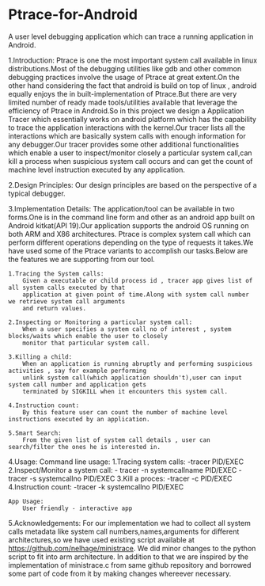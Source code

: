 Ptrace-for-Android
==================

A user level debugging application which can trace a running application in Android.

1.Introduction:
	Ptrace is one the most important system call available in linux distributions.Most of the debugging utilities
like gdb and other common debugging practices involve the usage of Ptrace at great extent.On the other hand considering
the fact that android is build on top of linux , android equally enjoys the in built-implementation of Ptrace.But there
are very limited number of ready made tools/utilities available that leverage the efficiency of Ptrace in Android.So in 
this project we design a Application Tracer which essentially works on android platform which has the capability to trace
the application interactions with the kernel.Our tracer lists all the interactions which are basically system calls with
enough information for any debugger.Our tracer provides some other additional functionalities  which enable 
a user to inspect/monitor closely a particular system call,can kill a process when suspicious system call occurs and can 
get the count of machine level instruction executed by any application.

2.Design Principles:
 	Our design principles are based on the perspective of a typical debugger.


3.Implementation Details:
	The application/tool can be available in two forms.One is in the command line form and other as an android app
built on Android kitkat(API 19).Our application supports the android OS running on both ARM and X86 architectures.
Ptrace is complex system call which can perform different operations depending on the type of requests it takes.We have
used some of the Ptrace variants to accomplish our tasks.Below are the features we are supporting from our tool.

	1.Tracing the System calls:
		Given a executable or child process id , tracer app gives list of all system calls executed by that 
		application at given point of time.Along with system call number we retrieve system call arguments
		and return values.

	2.Inspecting or Monitoring a particular system call:
		When a user specifies a system call no of interest , system blocks/waits which enable the user to closely
		monitor that particular system call.

	3.Killing a child:
		When an application is running abruptly and performing suspicious activities , say for example performing
		unlink system call(which application shouldn't),user can input system call number and application gets 
		terminated by SIGKILL when it encounters this system call.

	4.Instruction count:
		By this feature user can count the number of machine level instructions executed by an application.

	5.Smart Search:
		From the given list of system call details , user can search/filter the ones he is interested in.


4.Usage:
	Command line usage:
		1.Tracing system calls:
			-tracer PID/EXEC
		2.Inspect/Monitor a system call:
			- tracer -n systemcallname PID/EXEC
			- tracer -s systemcallno PID/EXEC
		3.Kill a proces:
			-tracer -c PID/EXEC
		4.Instruction count:
			-tracer -k systemcallno PID/EXEC
	
	App Usage:
		User friendly - interactive app

5.Acknowledgements:
	For our implementation we had to collect all system calls metadata like system call numbers,names,arguments
	for different architectures,so we have used existing script available at https://github.com/nelhage/ministrace.
	We did minor changes to the python script to fit into arm architecture. In addition to that we are inspired 
	by the implementation of ministrace.c from same github repository and borrowed some part of code from it by 
	making changes whereever necessary.



		

		


